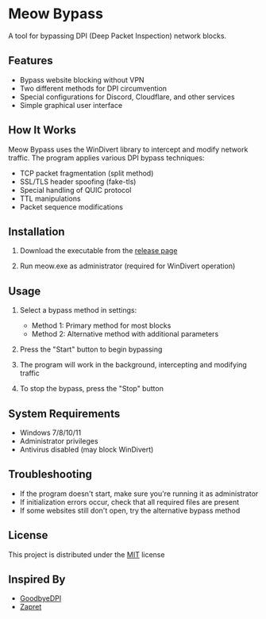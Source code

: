 # Meow Bypass

A tool for bypassing DPI (Deep Packet Inspection) network blocks.

## Features

- Bypass website blocking without VPN
- Two different methods for DPI circumvention
- Special configurations for Discord, Cloudflare, and other services
- Simple graphical user interface

## How It Works

Meow Bypass uses the WinDivert library to intercept and modify network traffic. The program applies various DPI bypass techniques:

- TCP packet fragmentation (split method)
- SSL/TLS header spoofing (fake-tls)
- Special handling of QUIC protocol
- TTL manipulations
- Packet sequence modifications

## Installation

1. Download the executable from the [release page](https://github.com/Whiskydumb/meow-bypass/releases/latest)

2. Run meow.exe as administrator (required for WinDivert operation)

## Usage

1. Select a bypass method in settings:
   - Method 1: Primary method for most blocks
   - Method 2: Alternative method with additional parameters

2. Press the "Start" button to begin bypassing

3. The program will work in the background, intercepting and modifying traffic

4. To stop the bypass, press the "Stop" button

## System Requirements

- Windows 7/8/10/11
- Administrator privileges
- Antivirus disabled (may block WinDivert)

## Troubleshooting

- If the program doesn't start, make sure you're running it as administrator
- If initialization errors occur, check that all required files are present
- If some websites still don't open, try the alternative bypass method

## License

This project is distributed under the [MIT](https://github.com/Whiskydumb/meow-bypass/blob/main/LICENSE) license

## Inspired By

- [GoodbyeDPI](https://github.com/ValdikSS/GoodbyeDPI)
- [Zapret](https://github.com/bol-van/zapret)